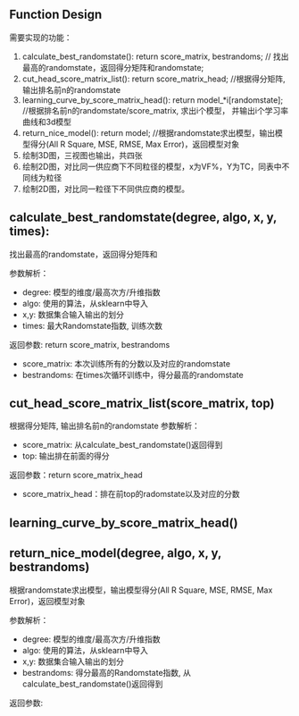 ## Function Design

需要实现的功能：
1. calculate_best_randomstate(): return  score_matrix, bestrandoms; // 找出最高的randomstate，返回得分矩阵和randomstate;
2. cut_head_score_matrix_list(): return score_matrix_head; //根据得分矩阵, 输出排名前n的randomstate
3. learning_curve_by_score_matrix_head(): return model_*i[randomstate]; //根据排名前n的randomstate/score_matrix, 求出i个模型， 并输出i个学习率曲线和3d模型
4. return_nice_model(): return model; //根据randomstate求出模型，输出模型得分(All R Square, MSE, RMSE, Max Error)，返回模型对象
5. 绘制3D图，三视图也输出，共四张
6. 绘制2D图，对比同一供应商下不同粒径的模型，x为VF%，Y为TC，同表中不同线为粒径
7. 绘制2D图，对比同一粒径下不同供应商的模型。


## calculate_best_randomstate(degree, algo, x, y, times):
找出最高的randomstate，返回得分矩阵和

参数解析：
- degree: 模型的维度/最高次方/升维指数
- algo: 使用的算法，从sklearn中导入
- x,y: 数据集合输入输出的划分
- times: 最大Randomstate指数, 训练次数

返回参数: return  score_matrix, bestrandoms
- score_matrix: 本次训练所有的分数以及对应的randomstate
- bestrandoms: 在times次循环训练中，得分最高的randomstate


## cut_head_score_matrix_list(score_matrix, top)
根据得分矩阵, 输出排名前n的randomstate
参数解析：
- score_matrix: 从calculate_best_randomstate()返回得到
- top: 输出排在前面的得分

返回参数：return score_matrix_head
- score_matrix_head：排在前top的radomstate以及对应的分数



## learning_curve_by_score_matrix_head()


## return_nice_model(degree, algo, x, y, bestrandoms)
根据randomstate求出模型，输出模型得分(All R Square, MSE, RMSE, Max Error)，返回模型对象

参数解析：
- degree: 模型的维度/最高次方/升维指数
- algo: 使用的算法，从sklearn中导入
- x,y: 数据集合输入输出的划分
- bestrandoms: 得分最高的Randomstate指数, 从calculate_best_randomstate()返回得到

返回参数: 